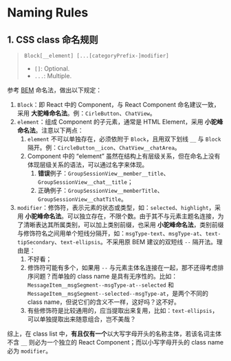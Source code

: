 # Naming Rules

## 1. CSS class 命名规则

> `Block[__element] [...[categoryPrefix-]modifier]`
>
> - `[]`: Optional.
> - `...`: Multiple.

参考 [BEM](http://getbem.com/naming/) 命名法，做出以下规定：

1. `Block`：即 React 中的 Component，与 React Component 命名建议一致，采用 **大驼峰命名法**。例：`CirleButton`、`ChatView`。
2. `element`：组成 Component 的子元素，通常是 HTML Element，采用 **小驼峰命名法**。注意以下两点：
   1. `element` 不可以单独存在，必须依附于 `Block`，且用双下划线 `__` 与 `Block` 隔开。例：`CircleButton__icon`、`ChatView__chatArea`。
   2. Component 中的 “element” 虽然在结构上有层级关系，但在命名上没有体现层级关系的语法，可以通过名字来体现。
      1. **错误**例子：`GroupSessionView__member__title`、`GroupSessionView__chat__title`；
      2. 正确例子：`GroupSessionView__memberTitle`、`GroupSessionView__chatTitle`。
3. `modifier`：修饰符，表示元素的状态或类型，如：`selected`、`highlight`，采用 **小驼峰命名法**。可以独立存在，不限个数。由于其不与元素主题名连接，为了清晰表达其所属类别，可以加上类别前缀，也采用 **小驼峰命名法**，类别前缀与修饰符名之间用单个短线分隔开，如：`msgType-text`、`msgType-at`、`text-tipSecondary`、`text-ellipsis`。不采用原 BEM 建议的双短线 `--` 隔开法。理由是：
   1. 不好看；
   2. 修饰符可能有多个，如果用 `--` 与元素主体名连接在一起，那不还得考虑排序问题？而单独的 class name 是具有无序性的。比如：`MessageItem__msgSegment--msgType-at--selected` 和 `MessageItem__msgSegment--selected--msgType-at`，是两个不同的 class name，但说它们的含义不一样，这好吗？这不好。
   3. 有些修饰符是比较通用的，应当提取出来复用，比如：`text-ellipsis`，可以单独提取出来随意组合，岂不美哉？

综上，在 class list 中，**有且仅有一个**以大写字母开头的名称主体，若该名词主体不含 `__` 则必为一个独立的 React Component；而以小写字母开头的 class name 必为 `modifier`。

